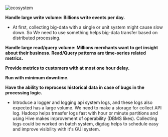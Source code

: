 ![ecosystem](https://user-images.githubusercontent.com/22338759/58522958-83d51680-81fd-11e9-9957-4c7a7d40bd07.png)


<b>Handle large write volume: Billions write events per day.</b>
- At first, collecting big-data with a single or unit system might cause slow down.
So We need to use something helps big-data transfer based on distributed processing.

<b>Handle large read/query volume: Millions merchants want to get insight about their business. Read/Query patterns are time-series related metrics.</b>

<b>Provide metrics to customers with at most one hour delay.</b>

<b>Run with minimum downtime.</b>

<b>Have the ability to reprocess historical data in case of bugs in the processing logic.</b>
- Introduce a logger and logging api system logs, and these logs also expected has a large volume.
We need to make a storage for collect API log. 
Hadoop helps trnasfer logs fast with hour or minute partitions and using Hive makes improvement of operability (DBMS likes).
Collecting logs could be worked on batch system, digdag helps to schedule easy and improve visibility with it's GUI system.
